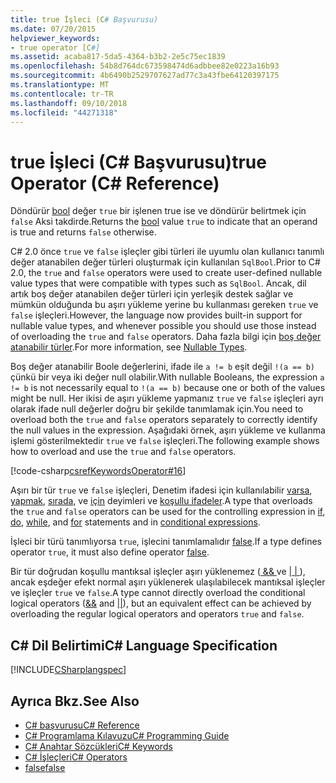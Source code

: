 ```yaml
---
title: true İşleci (C# Başvurusu)
ms.date: 07/20/2015
helpviewer_keywords:
- true operator [C#]
ms.assetid: acaba817-5da5-4364-b3b2-2e5c75ec1839
ms.openlocfilehash: 54b8d764dc673598474d6adbbee82e0223a16b93
ms.sourcegitcommit: 4b6490b2529707627ad77c3a43fbe64120397175
ms.translationtype: MT
ms.contentlocale: tr-TR
ms.lasthandoff: 09/10/2018
ms.locfileid: "44271318"
---
```

# <a name="true-operator-c-reference"></a><span data-ttu-id="928aa-102">true İşleci (C# Başvurusu)</span><span class="sxs-lookup"><span data-stu-id="928aa-102">true Operator (C# Reference)</span></span>
<span data-ttu-id="928aa-103">Döndürür [bool](../../../csharp/language-reference/keywords/bool.md) değer `true` bir işlenen true ise ve döndürür belirtmek için `false` Aksi takdirde.</span><span class="sxs-lookup"><span data-stu-id="928aa-103">Returns the [bool](../../../csharp/language-reference/keywords/bool.md) value `true` to indicate that an operand is true and returns `false` otherwise.</span></span>  
  
 <span data-ttu-id="928aa-104">C# 2.0 önce `true` ve `false` işleçler gibi türleri ile uyumlu olan kullanıcı tanımlı değer atanabilen değer türleri oluşturmak için kullanılan `SqlBool`.</span><span class="sxs-lookup"><span data-stu-id="928aa-104">Prior to C# 2.0, the `true` and `false` operators were used to create user-defined nullable value types that were compatible with types such as `SqlBool`.</span></span> <span data-ttu-id="928aa-105">Ancak, dil artık boş değer atanabilen değer türleri için yerleşik destek sağlar ve mümkün olduğunda bu aşırı yükleme yerine bu kullanması gereken `true` ve `false` işleçleri.</span><span class="sxs-lookup"><span data-stu-id="928aa-105">However, the language now provides built-in support for nullable value types, and whenever possible you should use those instead of overloading the `true` and `false` operators.</span></span> <span data-ttu-id="928aa-106">Daha fazla bilgi için [boş değer atanabilir türler](../../../csharp/programming-guide/nullable-types/index.md).</span><span class="sxs-lookup"><span data-stu-id="928aa-106">For more information, see [Nullable Types](../../../csharp/programming-guide/nullable-types/index.md).</span></span>  
  
 <span data-ttu-id="928aa-107">Boş değer atanabilir Boole değerlerini, ifade ile `a != b` eşit değil `!(a == b)` çünkü bir veya iki değer null olabilir.</span><span class="sxs-lookup"><span data-stu-id="928aa-107">With nullable Booleans, the expression `a != b` is not necessarily equal to `!(a == b)` because one or both of the values might be null.</span></span> <span data-ttu-id="928aa-108">Her ikisi de aşırı yükleme yapmanız `true` ve `false` işleçleri ayrı olarak ifade null değerler doğru bir şekilde tanımlamak için.</span><span class="sxs-lookup"><span data-stu-id="928aa-108">You need to overload both the `true` and `false` operators separately to correctly identify the null values in the expression.</span></span> <span data-ttu-id="928aa-109">Aşağıdaki örnek, aşırı yükleme ve kullanma işlemi gösterilmektedir `true` ve `false` işleçleri.</span><span class="sxs-lookup"><span data-stu-id="928aa-109">The following example shows how to overload and use the `true` and `false` operators.</span></span>  
  
 [!code-csharp[csrefKeywordsOperator#16](../../../csharp/language-reference/keywords/codesnippet/CSharp/true-operator_1.cs)]  
  
 <span data-ttu-id="928aa-110">Aşırı bir tür `true` ve `false` işleçleri, Denetim ifadesi için kullanılabilir [varsa](../../../csharp/language-reference/keywords/if-else.md), [yapmak](../../../csharp/language-reference/keywords/do.md), [sırada](../../../csharp/language-reference/keywords/while.md), ve [ için](../../../csharp/language-reference/keywords/for.md) deyimleri ve [koşullu ifadeler](../../../csharp/language-reference/operators/conditional-operator.md).</span><span class="sxs-lookup"><span data-stu-id="928aa-110">A type that overloads the `true` and `false` operators can be used for the controlling expression in [if](../../../csharp/language-reference/keywords/if-else.md), [do](../../../csharp/language-reference/keywords/do.md), [while](../../../csharp/language-reference/keywords/while.md), and [for](../../../csharp/language-reference/keywords/for.md) statements and in [conditional expressions](../../../csharp/language-reference/operators/conditional-operator.md).</span></span>  
  
 <span data-ttu-id="928aa-111">İşleci bir türü tanımlıyorsa `true`, işlecini tanımlamalıdır [false](../../../csharp/language-reference/keywords/false.md).</span><span class="sxs-lookup"><span data-stu-id="928aa-111">If a type defines operator `true`, it must also define operator [false](../../../csharp/language-reference/keywords/false.md).</span></span>  
  
 <span data-ttu-id="928aa-112">Bir tür doğrudan koşullu mantıksal işleçler aşırı yüklenemez ([ && ](../../../csharp/language-reference/operators/conditional-and-operator.md) ve [ &#124; &#124; ](../../../csharp/language-reference/operators/conditional-or-operator.md)), ancak eşdeğer efekt normal aşırı yüklenerek ulaşılabilecek mantıksal işleçler ve işleçler `true` ve `false`.</span><span class="sxs-lookup"><span data-stu-id="928aa-112">A type cannot directly overload the conditional logical operators ([&&](../../../csharp/language-reference/operators/conditional-and-operator.md) and [&#124;&#124;](../../../csharp/language-reference/operators/conditional-or-operator.md)), but an equivalent effect can be achieved by overloading the regular logical operators and operators `true` and `false`.</span></span>  
  
## <a name="c-language-specification"></a><span data-ttu-id="928aa-113">C# Dil Belirtimi</span><span class="sxs-lookup"><span data-stu-id="928aa-113">C# Language Specification</span></span>  
 [!INCLUDE[CSharplangspec](~/includes/csharplangspec-md.md)]  
  
## <a name="see-also"></a><span data-ttu-id="928aa-114">Ayrıca Bkz.</span><span class="sxs-lookup"><span data-stu-id="928aa-114">See Also</span></span>

- [<span data-ttu-id="928aa-115">C# başvurusu</span><span class="sxs-lookup"><span data-stu-id="928aa-115">C# Reference</span></span>](../../../csharp/language-reference/index.md)  
- [<span data-ttu-id="928aa-116">C# Programlama Kılavuzu</span><span class="sxs-lookup"><span data-stu-id="928aa-116">C# Programming Guide</span></span>](../../../csharp/programming-guide/index.md)  
- [<span data-ttu-id="928aa-117">C# Anahtar Sözcükleri</span><span class="sxs-lookup"><span data-stu-id="928aa-117">C# Keywords</span></span>](../../../csharp/language-reference/keywords/index.md)  
- [<span data-ttu-id="928aa-118">C# İşleçleri</span><span class="sxs-lookup"><span data-stu-id="928aa-118">C# Operators</span></span>](../../../csharp/language-reference/operators/index.md)  
- [<span data-ttu-id="928aa-119">false</span><span class="sxs-lookup"><span data-stu-id="928aa-119">false</span></span>](../../../csharp/language-reference/keywords/false.md)
